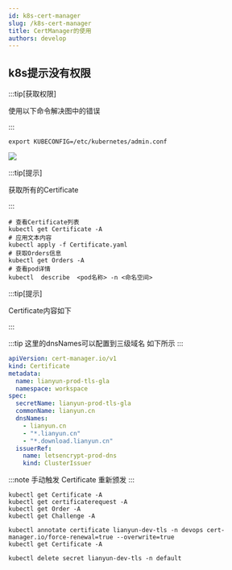 ```yaml
---
id: k8s-cert-manager
slug: /k8s-cert-manager
title: CertManager的使用
authors: develop
---
```


## k8s提示没有权限 

:::tip[获取权限]

使用以下命令解决图中的错误

:::

```shell showLineNumbers
export KUBECONFIG=/etc/kubernetes/admin.conf
```

![](https://gitee.com/qixiangyang/pictures/raw/master/images/2025/07/20250731114118785.png)

:::tip[提示]

获取所有的Certificate

:::


```shell  showLineNumbers
# 查看Certificate列表
kubectl get Certificate -A
# 应用文本内容
kubectl apply -f Certificate.yaml
# 获取Orders信息
kubectl get Orders -A
# 查看pod详情
kubectl  describe  <pod名称> -n <命名空间>

```

:::tip[提示]

Certificate内容如下

:::


:::tip
这里的dnsNames可以配置到三级域名 如下所示
:::


```yaml  showLineNumbers title="Certificate.yaml"
apiVersion: cert-manager.io/v1
kind: Certificate
metadata:
  name: lianyun-prod-tls-gla
  namespace: workspace
spec:
  secretName: lianyun-prod-tls-gla
  commonName: lianyun.cn
  dnsNames:
    - lianyun.cn
    - "*.lianyun.cn"
    - "*.download.lianyun.cn"
  issuerRef:
    name: letsencrypt-prod-dns
    kind: ClusterIssuer
```

:::note
手动触发 Certificate 重新颁发
:::
```shell
kubectl get Certificate -A
kubectl get certificaterequest -A
kubectl get Order -A
kubectl get Challenge -A

kubectl annotate certificate lianyun-dev-tls -n devops cert-manager.io/force-renewal=true --overwrite=true
kubectl get Certificate -A

kubectl delete secret lianyun-dev-tls -n default
```


